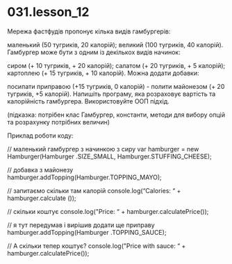 # 031.lesson_12


Мережа фастфудів пропонує кілька видів гамбургерів:

маленький (50 тугриків, 20 калорій);
великий (100 тугриків, 40 калорій).
Гамбургер може бути з одним із декількох видів начинок:

сиром (+ 10 тугриків, + 20 калорій);
салатом (+ 20 тугриків, + 5 калорій);
картоплею (+ 15 тугриків, + 10 калорій).
Можна додати добавки:

посипати приправою (+15 тугриків, 0 калорій) - полити майонезом (+ 20 тугриків, +5 калорій).
Напишіть програму, яка розраховує вартість та калорійність гамбургера. Використовуйте ООП підхід.

(підказка: потрібен клас Гамбургер, константи, методи для вибору опцій та розрахунку потрібних величин)

Приклад роботи коду:

// маленький гамбургер з начинкою з сиру
var hamburger = new Hamburger(Hamburger .SIZE_SMALL, Hamburger.STUFFING_CHEESE);

// добавка з майонезу
hamburger.addTopping(Hamburger.TOPPING_MAYO);

// запитаємо скільки там калорій
console.log(“Calories: “ + hamburger.calculate ());

// скільки коштує
console.log("Price: “ + hamburger.calculatePrice());

// я тут передумав і вирішив додати ще приправу
hamburger.addTopping(Hamburger .TOPPING_SAUCE);

// А скільки тепер коштує?
console.log("Price with sauce: “ + hamburger.calculatePrice());
